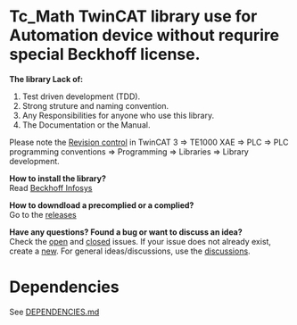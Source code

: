 # Tc_Math TwinCAT library use for Automation device without requrire special Beckhoff license.

**The library Lack of:**
1. Test driven development (TDD).
2. Strong struture and naming convention.
3. Any Responsibilities for anyone who use this library.
4. The Documentation or the Manual.

Please note the [Revision control](https://infosys.beckhoff.com/english.php?content=../content/1033/tc3_plc_intro/12049843211.html&id=) in TwinCAT 3 => TE1000 XAE => PLC => PLC programming conventions => Programming => Libraries => Library development.

**How to install the library?**  
Read [Beckhoff Infosys](https://infosys.beckhoff.com/english.php?content=../content/1033/tc3_plc_intro/4218300427.html&id=)

**How to downdload a precomplied or a complied?**  
Go to the [releases](https://github.com/phucpha/Tc_Math/releases)

**Have any questions? Found a bug or want to discuss an idea?**  
Check the [open](https://github.com/phucpha/Tc_Math/issues) and [closed](https://github.com/phucpha/Tc_Math/issues?q=is%3Aissue%20state%3Aclosed) issues.
If your issue does not already exist, create a [new](https://github.com/phucpha/Tc_Math/issues/new).
For general ideas/discussions, use the [discussions](https://github.com/phucpha/Tc_Math/discussions).

# Dependencies
See [DEPENDENCIES.md](https://github.com/phucpha/Tc_Math/blob/main/DEPENDENCIES.md)
